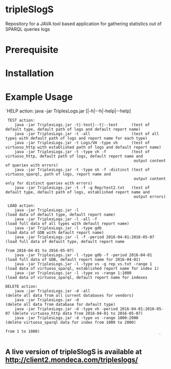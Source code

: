 # tripleSlogS
Repository for a JAVA tool based application for gathering statistics out of SPARQL queries logs

# Prerequisite 

# Installation


# Example Usage
`HELP action:
        java -jar TriplesLogs.jar [|-h|--h|-help|--help]

     TEST action:
        java -jar TriplesLogs.jar -t|-test|--t|--test      (test of default type, default path of logs and default report name)
        java -jar TriplesLogs.jar -t -all                  (test of all types with default path of logs and report name for each type)
        java -jar TriplesLogs.jar -t Logs/VH -type vh      (test of virtuoso_http with established path of logs and default report name)
        java -jar TriplesLogs.jar -t -type vh -f           (test of virtuoso_http, default path of logs, default report name and 
                                                            output content of queries with errors)
        java -jar TriplesLogs.jar -t -type sh -f -distinct (test of virtuoso_sparql, path of logs, report name and 
                                                            output content only for distinct queries with errors)
        java -jar TriplesLogs.jar -t -f -g Rep/test2.txt   (test of default type, default path of logs, established report name and 
                                                            output errors)

     LOAD action:
        java -jar TriplesLogs.jar -l                                  (load data of default type, default report name)
        java -jar TriplesLogs.jar -l -all -f                          (load full data of all types with default report name)
        java -jar TriplesLogs.jar -l -type gdb                        (load data of GDB with default report name)
        java -jar TriplesLogs.jar -l -f -period 2016-04-01:2016-05-07 (load full data of default type, default report name 
                                                                       from 2016-04-01 to 2016-05-07)
        java -jar TriplesLogs.jar -l -type gdb -f -period 2016-04-01  (load full data of GDB, default report name for 2016-04-01)
        java -jar TriplesLogs.jar -l -type vs -g rep_vs.txt -range 1  (load data of virtuoso_sparql, established report name for index 1)
        java -jar TriplesLogs.jar -l -type vs -range 1:1000           (load data of virtuoso_sparql, default report name for indexes 
       
	DELETE action:
        java -jar TriplesLogs.jar -d -all                             (delete all data from all current databases for vendors)
        java -jar TriplesLogs.jar -d                                  (delete all data from database for default type)
        java -jar TriplesLogs.jar -d -type vh -period 2016-04-01:2016-05-07 (delete virtuoso_http data from 2016-04-01 to 2016-05-07)
        java -jar TriplesLogs.jar -d -type vs -range 1000:2000        (delete virtuoso_sparql data for index from 1000 to 2000)
                                                                       from 1 to 1000)
																	   `
## A live version of tripleSlogS is available at http://client2.mondeca.com/tripleslogs/ 
